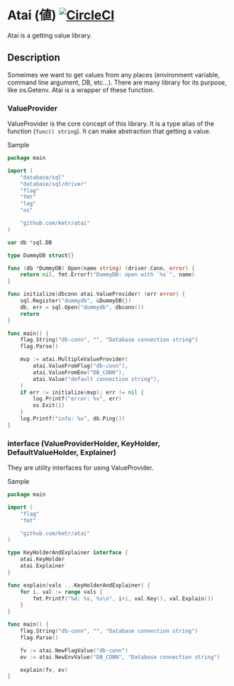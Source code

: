 # Atai (値) [![CircleCI](https://circleci.com/gh/kmtr/atai.svg?style=svg)](https://circleci.com/gh/kmtr/atai)

Atai is a getting value library.

## Description

Someimes we want to get values from any places (environment variable, command line argument, DB, etc...).
There are many library for its purpose, like os.Getenv.
Atai is a wrapper of these function.

### ValueProvider

ValueProvider is the core concept of this library.
It is a type alias of the function (`func() string`).
It can make abstraction that getting a value.

Sample

```go
package main

import (
	"database/sql"
	"database/sql/driver"
	"flag"
	"fmt"
	"log"
	"os"

	"github.com/kmtr/atai"
)

var db *sql.DB

type DummyDB struct{}

func (db *DummyDB) Open(name string) (driver.Conn, error) {
	return nil, fmt.Errorf("DummyDB: open with `%s`", name)
}

func initialize(dbconn atai.ValueProvider) (err error) {
	sql.Register("dummydb", &DummyDB{})
	db, err = sql.Open("dummydb", dbconn())
	return
}

func main() {
	flag.String("db-conn", "", "Database connection string")
	flag.Parse()

	mvp := atai.MultipleValueProvider(
		atai.ValueFromFlag("db-conn"),
		atai.ValueFromEnv("DB_CONN"),
		atai.Value("default connection string"),
	)
	if err := initialize(mvp); err != nil {
		log.Printf("error: %v", err)
		os.Exit(1)
	}
	log.Printf("info: %v", db.Ping())
}
```

### interface (ValueProviderHolder, KeyHolder, DefaultValueHolder, Explainer)

They are utility interfaces for using ValueProvider.

Sample

```go
package main

import (
	"flag"
	"fmt"

	"github.com/kmtr/atai"
)

type KeyHolderAndExplainer interface {
	atai.KeyHolder
	atai.Explainer
}

func explain(vals ...KeyHolderAndExplainer) {
	for i, val := range vals {
		fmt.Printf("%d: %s, %s\n", i+1, val.Key(), val.Explain())
	}
}

func main() {
	flag.String("db-conn", "", "Database connection string")
	flag.Parse()

	fv := atai.NewFlagValue("db-conn")
	ev := atai.NewEnvValue("DB_CONN", "Database connection string")

	explain(fv, ev)
}
```

